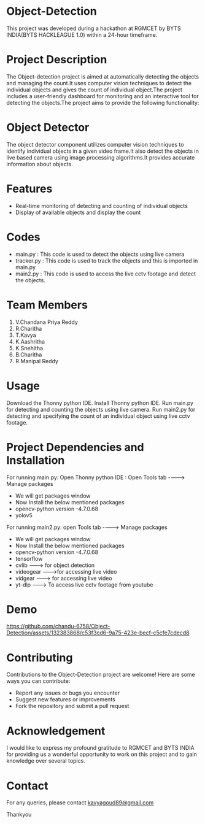 # Object-Detection
This project was developed during a hackathon at RGMCET by BYTS INDIA(BYTS HACKLEAGUE 1.0) within a 24-hour timeframe.
# Project Description
The Object-detection project is aimed at automatically detecting the objects and managing the count.It uses computer vision techniques to detect the individual objects and gives the count of individual object.The project includes a user-friendly dashboard for monitoring and an interactive tool for detecting the objects.The project aims to provide the following functionality:
# Object Detector
The object detector component utilizes computer vision techniques to identify individual objects in a given video frame.It also detect the objects in live based camera using image processing algorithms.It provides accurate information about objects.
# Features
* Real-time monitoring of detecting and counting of individual objects
* Display of available objects and display the count
# Codes
* main.py : This code is used to detect the objects using live camera
* tracker.py : This code is used to track the objects and this is imported in main.py
* main2.py : This code is used to access the live cctv footage and detect the objects.
# Team Members
1) V.Chandana Priya Reddy
2) R.Charitha
3) T.Kavya
4) K.Aashritha
5) K.Snehitha
6) B.Charitha
7) R.Manipal Reddy
# Usage
Download the Thonny python IDE.
Install Thonny python IDE.
Run main.py for detecting and counting the objects using live camera.
Run main2.py for detecting and specifying the count of an individual object using live cctv footage.
# Project Dependencies and Installation
For running main.py:
Open Thonny python IDE  :
Open Tools tab ----> Manage packages
* We will get packages window 
* Now Install the below mentioned packages
* opencv-python version -4.7.0.68
* yolov5

 For running main2.py:
   open Tools tab ----> Manage packages
* We will get packages window 
* Now Install the below mentioned packages
* opencv-python version -4.7.0.68
* tensorflow
* cvlib ---> for object detection
* videogear --->for accessing live video
* vidgear ---> for accessing live video
* yt-dlp ---> To access live cctv footage from youtube
# Demo


https://github.com/chandu-6758/Object-Detection/assets/132383868/c53f3cd6-9a75-423e-becf-c5cfe7cdecd8


# Contributing
Contributions to the Object-Detection project are welcome! Here are some ways you can contribute:
* Report any issues or bugs you encounter
* Suggest new features or improvements
* Fork the repository and submit a pull request
# Acknowledgement
I would like to express my profound gratitude to RGMCET and BYTS INDIA for providing us a wonderful opportunity to work on this project and to gain knowledge over several topics.
# Contact
For any queries, please contact kavyagoud89@gmail.com

Thankyou
